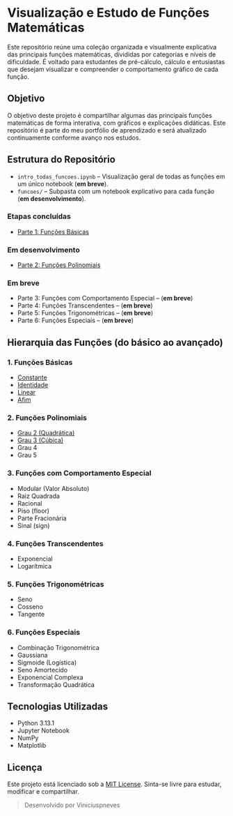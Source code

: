 # Visualização e Estudo de Funções Matemáticas

Este repositório reúne uma coleção organizada e visualmente explicativa das principais funções matemáticas, divididas por categorias e níveis de dificuldade. É voltado para estudantes de pré-cálculo, cálculo e entusiastas que desejam visualizar e compreender o comportamento gráfico de cada função.

## Objetivo

O objetivo deste projeto é compartilhar algumas das principais funções matemáticas de forma interativa, com gráficos e explicações didáticas. Este repositório é parte do meu portfólio de aprendizado e será atualizado continuamente conforme avanço nos estudos.

## Estrutura do Repositório

- `intro_todas_funcoes.ipynb` – Visualização geral de todas as funções em um único notebook (**em breve**).
- `funcoes/` – Subpasta com um notebook explicativo para cada função (**em desenvolvimento**).

### Etapas concluídas

- [Parte 1: Funções Básicas](./funcoes/basicas/)

### Em desenvolvimento

- [Parte 2: Funções Polinomiais](./funcoes/polinomiais/)

### Em breve

- Parte 3: Funções com Comportamento Especial – (**em breve**)  
- Parte 4: Funções Transcendentes – (**em breve**)  
- Parte 5: Funções Trigonométricas – (**em breve**)  
- Parte 6: Funções Especiais – (**em breve**)  

## Hierarquia das Funções (do básico ao avançado)

### 1. Funções Básicas

- [Constante](./funcoes/basicas/01-constante.ipynb)
- [Identidade](./funcoes/basicas/02-identidade.ipynb)
- [Linear](./funcoes/basicas/03-linear.ipynb)
- [Afim](./funcoes/basicas/04-afim.ipynb)

### 2. Funções Polinomiais

- [Grau 2 (Quadrática)](./funcoes/polinomiais/01-quadratica.ipynb)
- [Grau 3 (Cúbica)](./funcoes/polinomiais/02-cubica.ipynb)
- Grau 4
- Grau 5

### 3. Funções com Comportamento Especial

- Modular (Valor Absoluto)
- Raiz Quadrada
- Racional
- Piso (floor)
- Parte Fracionária
- Sinal (sign)

### 4. Funções Transcendentes

- Exponencial
- Logarítmica

### 5. Funções Trigonométricas

- Seno
- Cosseno
- Tangente

### 6. Funções Especiais

- Combinação Trigonométrica
- Gaussiana
- Sigmoide (Logística)
- Seno Amortecido
- Exponencial Complexa
- Transformação Quadrática

## Tecnologias Utilizadas

- Python 3.13.1  
- Jupyter Notebook  
- NumPy  
- Matplotlib  

## Licença

Este projeto está licenciado sob a [MIT License](LICENSE). Sinta-se livre para estudar, modificar e compartilhar.

> Desenvolvido por Viniciuspneves
